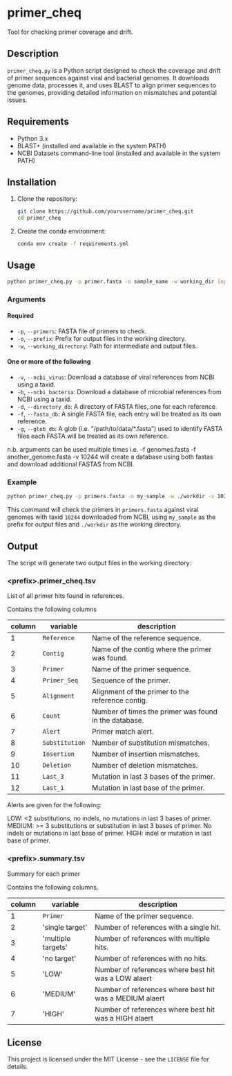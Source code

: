 # primer_cheq

Tool for checking primer coverage and drift.

## Description

`primer_cheq.py` is a Python script designed to check the coverage and drift of primer sequences against viral and bacterial genomes. It downloads genome data, processes it, and uses BLAST to align primer sequences to the genomes, providing detailed information on mismatches and potential issues.

## Requirements

- Python 3.x
- BLAST+ (installed and available in the system PATH)
- NCBI Datasets command-line tool (installed and available in the system PATH)

## Installation

1. Clone the repository:
    ```sh
    git clone https://github.com/yourusername/primer_cheq.git
    cd primer_cheq
    ```

2. Create the conda environment:
    ```sh
    conda env create -f requirements.yml
    ```

## Usage

```sh
python primer_cheq.py -p primer.fasta -o sample_name -w working_dir [options]
```

### Arguments
#### Required
- `-p`, `--primers`: FASTA file of primers to check.
- `-o`, `--prefix`: Prefix for output files in the working directory.
- `-w`, `--working_directory`: Path for intermediate and output files.
#### One or more of the following
- `-v`, `--ncbi_virus`: Download a database of viral references from NCBI using a taxid.
- `-b`, `--ncbi_bacteria`: Download a database of microbial references from NCBI using a taxid.
- `-d`, `--directory_db`: A directory of FASTA files, one for each reference.
- `-f`, `--fasta_db`: A single FASTA file, each entry will be treated as its own reference.
- `-g`, `--glob_db`: A glob (i.e. "/path/to/data/*.fasta") used to identify FASTA files each FASTA will be treated as its own reference.

n.b. arguments can be used multiple times i.e. -f genomes.fasta -f another_genome.fasta -v 10244 will create a database using both fastas and download additional FASTAS from NCBI.

### Example

```sh
python primer_cheq.py -p primers.fasta -o my_sample -w ./workdir -v 10244
```

This command will check the primers in `primers.fasta` against viral genomes with taxid `10244` downloaded from NCBI, using `my_sample` as the prefix for output files and `./workdir` as the working directory.

## Output

The script will generate two output files in the working directory:

### \<prefix\>.primer_cheq.tsv

List of all primer hits found in references.

Contains the following columns


| column | variable       | description                                           |
|--------|----------------|-------------------------------------------------------|
| 1      | `Reference`    | Name of the reference sequence.                       |
| 2      | `Contig`       | Name of the contig where the primer was found.        |
| 3      | `Primer`       | Name of the primer sequence.                          |
| 4      | `Primer_Seq`   | Sequence of the primer.                               |
| 5      | `Alignment`    | Alignment of the primer to the reference contig.      |
| 6      | `Count`        | Number of times the primer was found in the database. |
| 7      | `Alert`        | Primer match alert.                                   |
| 8      | `Substitution` | Number of substitution mismatches.                    |
| 9      | `Insertion`    | Number of insertion mismatches.                       |
| 10     | `Deletion`     | Number of deletion mismatches.                        |
| 11     | `Last_3`       | Mutation in last 3 bases of the primer.               |
| 12     | `Last_1`       | Mutation in last base of the primer.                  |

Alerts are given for the following:

LOW: <2 substitutions, no indels, no mutations in last 3 bases of primer.
MEDIUM: >= 3 substitutions or substitution in last 3 bases of primer. No indels or mutations in last base of primer.
HIGH: indel or mutation in last base of primer.

### \<prefix\>.summary.tsv

Summary for each primer

Contains the following columns.

| column | variable           | description                                             |
|--------|--------------------|---------------------------------------------------------|
| 1      | `Primer`           | Name of the primer sequence.                            |
| 2      | 'single target'    | Number of references with a single hit.                 |
| 3      | 'multiple targets' | Number of references with multiple hits.                |
| 4      | 'no target'        | Number of references with no hits.                      |
| 5      | 'LOW'              | Number of references where best hit was a LOW alaert    |
| 6      | 'MEDIUM'           | Number of references where best hit was a MEDIUM alaert |
| 7      | 'HIGH'             | Number of references where best hit was a HIGH alaert   |

## License

This project is licensed under the MIT License - see the `LICENSE` file for details.
```